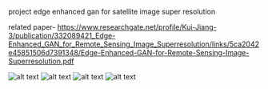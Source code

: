 project edge enhanced gan for satellite image super resolution

related paper- 
https://www.researchgate.net/profile/Kui-Jiang-3/publication/332089421_Edge-Enhanced_GAN_for_Remote_Sensing_Image_Superresolution/links/5ca2042e45851506d7391348/Edge-Enhanced-GAN-for-Remote-Sensing-Image-Superresolution.pdf

![alt text](https://github.com/shivendr7/SatGAN/blob/master/Screenshot%202022-12-01%20at%206.08.00%20AM.png)
![alt text](https://github.com/shivendr7/SatGAN/blob/master/Screenshot%202022-12-01%20at%206.08.42%20AM.png)
![alt text](https://github.com/shivendr7/SatGAN/blob/master/Screenshot%202022-12-01%20at%206.09.11%20AM.png)
![alt text](https://github.com/shivendr7/SatGAN/blob/master/Screenshot%202022-12-01%20at%206.09.22%20AM.png)
